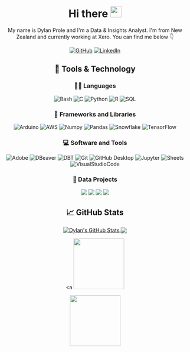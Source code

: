 <div align="center">
  <h1> Hi there <img src="https://media.giphy.com/media/jp2KXzsPtoKFG/giphy.gif" width="30px" height="30px" /> </h1>

My name is Dylan Prole and I'm a Data & Insights Analyst. I'm from New Zealand and currently working at Xero. You can find me below 👇
  
[![GitHub](https://img.shields.io/badge/GitHub-333.svg?logo=github&logoColor=White)](https://github.com/dylanprole)
[![LinkedIn](https://img.shields.io/badge/LinkedIn-333.svg?logo=linkedin&logoColor=White)](https://www.linkedin.com/in/dylanprole/)

## 🔧 Tools & Technology

### 👨‍💻 Languages
![Bash](https://img.shields.io/badge/Bash-121011.svg?logo=gnu-bash&logoColor=white)
![C](https://custom-icon-badges.demolab.com/badge/C-03599C.svg?logo=c-in-hexagon&logoColor=white)
![Python](https://img.shields.io/badge/Python-FFD43B.svg?logo=python&logoColor=white)
![R](https://img.shields.io/badge/R-276DC3.svg?logo=r&logoColor=white)
![SQL](https://custom-icon-badges.demolab.com/badge/SQL-025E8C.svg?logo=database&logoColor=white)


### 🧰 Frameworks and Libraries
![Arduino](https://img.shields.io/badge/-Arduino-00979D?logo=Arduino&logoColor=white)
![AWS](https://img.shields.io/badge/-AWS-FF9900?&logo=Amazon-AWS&logoColor=White)
![Numpy](https://img.shields.io/badge/Numpy-013243.svg?logo=numpy&logoColor=white)
![Pandas](https://img.shields.io/badge/Pandas-150458.svg?logo=pandas&logoColor=white)
![Snowflake](https://img.shields.io/badge/Snowflake-35AEDD.svg?logo=snowflake&logoColor=white)
![TensorFlow](https://img.shields.io/badge/TensorFlow-FF6F00.svg?logo=TensorFlow&logoColor=white)

### 💻 Software and Tools
![Adobe](https://img.shields.io/badge/Adobe-FF0000.svg?logo=adobe&logoColor=white)
![DBeaver](https://custom-icon-badges.demolab.com/badge/-DBeaver-372923?logo=dbeaver-mono&logoColor=white)
![DBT](https://img.shields.io/badge/dbt-FB542B.svg?logo=dbt&logoColor=White)
![Git](https://img.shields.io/badge/Git-F05033.svg?logo=git&logoColor=white)
![GitHub Desktop](https://img.shields.io/badge/GitHub%20Desktop-8034A9.svg?logo=github&logoColor=white)
![Jupyter](https://img.shields.io/badge/Jupyter-F37626.svg?logo=Jupyter&logoColor=white)
![Sheets](https://img.shields.io/badge/Sheets-34A853.svg?logo=google%20sheets&logoColor=white)
![VisualStudioCode](https://img.shields.io/badge/Visual%20Studio%20Code-0078d7.svg?logo=visual-studio-code&logoColor=white)

### 📕 Data Projects
[![](https://img.shields.io/badge/-🍦%20Ice%20Cream%20Tracker-000)](https://github.com/dylanprole/resume-projects)
[![](https://img.shields.io/badge/-🌊%20Sea%20Level%20Dashboard-000)](https://github.com/dylanprole/resume-projects)
[![](https://img.shields.io/badge/-🎵%20Artist%20Insights%20Dashboard-000)](https://github.com/dylanprole/resume-projects)
[![](https://img.shields.io/badge/-📚%20KNN%20Book%20Recommender-000)](https://github.com/dylanprole/resume-projects)

## &#x1f4c8; GitHub Stats


<a href="https://github.com/dylanprole/dylanprole">
  <img align="center" src="https://github-readme-stats.vercel.app/api?username=dylanprole&show_icons=true&line_height=27&count_private=true&title_color=ffffff&text_color=c9cacc&icon_color=2bbc8a&bg_color=1d1f21" alt="Dylan's GitHub Stats" />
</a>
<a href="https://github.com/dylanprole/dylanprole">
  <img align="center" src="https://github-readme-stats.vercel.app/api/top-langs/?username=dylanprole&hide=java,html,tex&title_color=ffffff&text_color=c9cacc&icon_color=2bbc8a&bg_color=1d1f21&langs_count=3" />
</a>
  
  
<a 
  <img height="137px" src="https://github-readme-stats.vercel.app/api?username=dylanprole&hide_title=true&hide_border=true&show_icons=true&include_all_commits=true&count_private=true&line_height=21&text_color=c9cacc&icon_color=2bbc8a&bg_color=1d1f21&theme=graywhite" /><!-- wi*quL3fcV -->
  
  <img height="137px" src="https://github-readme-stats.vercel.app/api/top-langs/?username=dylanprole&hide=html&hide_title=true&hide_border=true&layout=compact&langs_count=6&exclude_repo=comp426,Redventures-Movie-Quotes&text_color=c9cacc&icon_color=2bbc8a&bg_color=1d1f21&theme=graywhite" />
</a>

</div>
